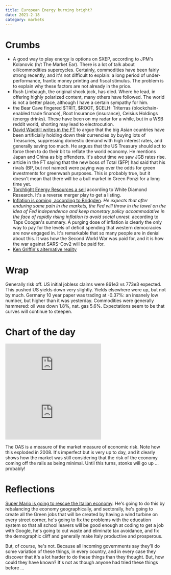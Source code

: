 ```yaml
---
title: European Energy burning bright?
date: 2021-2-18
category: markets
---
```


# Crumbs

- A good way to play energy is options on SXEP, according to JPM's Kolanovic (h/t The Market Ear). There is a lot of talk about oil/commodities supercycles. Certainly, commodities have been fairly strong recently, and it's not difficult to explain: a long period of under-performance, frantic money printing and fiscal stimulus. The problem is to explain why these factors are not already in the price.
- Rush Limbaugh, the original shock jock, has died. Where he lead, in offering highly polarized content, many others have followed. The world is not a better place, although I have a certain sympathy for him. 
- the Bear Cave fingered $TRIT, $ROOT, $CELH: Triterras (blockchain-enabled trade finance), Root Insurance  (insurance), Celsius Holdings (energy drinks). These have been on my radar for a while, but in a WSB reddit world, shorting may lead to electrocution. 
- [David Waddill writes in the FT](https://www.ft.com/content/d4ba70ea-c8f6-4bb7-aeef-30b97c669366) to argue that the big Asian countries have been artificially holding down their currencies by buying lots of Treasuries, suppressing domestic demand with high interest rates, and generally saving too much. He argues that the US Treasury should act to force them to do their bit to reflate the world economy. He mentions Japan and China as big offenders. It's about time we saw JGB rates rise.
- article in the FT saying that the new boss of Total ($FP) had said that his rivals (BP, but not named) were paying way over the odds for green investments for greenwash purposes. This is probably true, but it doesn't mean that there will be a bull market in Green Ponzi for a long time yet.
- [Torchlight Energy Resources a sell](https://seekingalpha.com/article/4406983-torchlight-0_35-value-at-25-percent-merged-company) according to White Diamond Research. It's a reverse merger play to get a listing. 
- [Inflation is coming, according to Bridgden](https://wallstreetonparade.com/2021/02/gamestop-hearing-citadels-ken-griffin-doesnt-let-the-brutal-facts-get-in-the-way-of-his-testimony/). _He expects that after enduring some pain in the markets, the Fed will throw in the towel on the idea of Fed independence and keep monetary policy accommodative in the face of rapidly rising inflation to avoid social unrest._ according to Taps Coogan's summary. A purging dose of inflation is clearly the only way to pay for the levels of deficit spending that western democracies are now engaged in. It's remarkable that so many people are in denial about this. It was how the Second World War was paid for, and it is how the war against SARS-Cov2 will be paid for. 
- [Ken Griffin's alternative reality](https://wallstreetonparade.com/2021/02/gamestop-hearing-citadels-ken-griffin-doesnt-let-the-brutal-facts-get-in-the-way-of-his-testimony/)


# Wrap

Generally risk off. US initial jobless claims were 861e3 vs 773e3 expected.
This pushed US yields down very slightly. 
Yields elsewhere were up, but not by much. Germany 10 year paper was trading at -0.37%: an insanely low number, but higher than it was yesterday.
Commodities were generally hammered: oil was down 1.8%, nat. gas 5.6%. 
Expectations seem to be that curves will continue to steepen.

# Chart of the day

<div class="embed-container"><iframe src="https://fred.stlouisfed.org/graph/graph-landing.php?g=BbRY&width=670&height=475" scrolling="no" frameborder="0" style="overflow:hidden;" allowTransparency="true" loading="lazy"></iframe></div><script src="https://fred.stlouisfed.org/graph/js/embed.js" type="text/javascript"></script><div class="embed-container"><iframe src="https://fred.stlouisfed.org/graph/graph-landing.php?g=BbRY&width=670&height=475" scrolling="no" frameborder="0" style="overflow:hidden;" allowTransparency="true" loading="lazy"></iframe></div><script src="https://fred.stlouisfed.org/graph/js/embed.js" type="text/javascript"></script>

The OAS is a measure of the market measure of economic risk. Note how this exploded in 2008. 
It's imperfect but is very up to day, and it clearly shows how the market was still considering that the risk of the economy coming off the rails as being minimal. 
Until this turns, stonks will go up ... probably!

# Reflections

[Super Mario is going to rescue the Italian economy](https://www.reuters.com/article/uk-italy-politics-draghi-idUKKBN2AH1C6).  He's going to do this by rebalancing the economy geographically, and sectorally, he's going to create all the Green jobs that will be created by having a wind turbine on every street corner, he's going to fix the problems with the education system so that all school leavers will be good enough at coding to get a job with Google, he's going to cut waste and eliminate tax avoidance, and fix the demographic cliff and generally make Italy productive and prosperous. 

But, of course, he's not. Because all incoming governments say they'll do some variation of these things, in every country, and in every case they discover that it's a lot harder to do these things than they thought. 
But, how could they have known? It's not as though anyone had tried these things before ...
